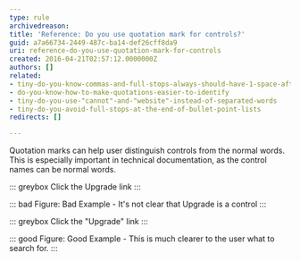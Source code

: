 ```yaml
---
type: rule
archivedreason: 
title: 'Reference: Do you use quotation mark for controls?'
guid: a7a66734-2449-487c-ba14-def26cff8da9
uri: reference-do-you-use-quotation-mark-for-controls
created: 2016-04-21T02:57:12.0000000Z
authors: []
related:
- tiny-do-you-know-commas-and-full-stops-always-should-have-1-space-after-them
- do-you-know-how-to-make-quotations-easier-to-identify
- tiny-do-you-use-"cannot"-and-"website"-instead-of-separated-words
- tiny-do-you-avoid-full-stops-at-the-end-of-bullet-point-lists
redirects: []

---
```


Quotation marks can help user distinguish controls from the normal words. This is especially important in technical documentation, as the control names can be normal words.

<!--endintro-->


::: greybox
Click the Upgrade link
:::



::: bad
Figure: Bad Example - It's not clear that Upgrade is a control
:::



::: greybox
Click the "Upgrade" link
:::



::: good
Figure: Good Example - This is much clearer to the user what to search for.
:::
